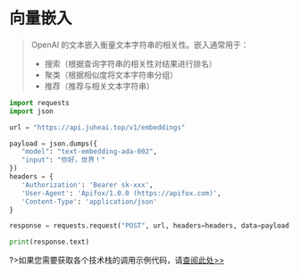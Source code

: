 # 向量嵌入

>OpenAI 的文本嵌入衡量文本字符串的相关性。嵌入通常用于：
>- 搜索（根据查询字符串的相关性对结果进行排名）
>- 聚类（根据相似度将文本字符串分组）
>- 推荐（推荐与相关文本字符串）

```python
import requests
import json

url = "https://api.juheai.top/v1/embeddings"

payload = json.dumps({
   "model": "text-embedding-ada-002",
   "input": "你好，世界！"
})
headers = {
   'Authorization': 'Bearer sk-xxx',
   'User-Agent': 'Apifox/1.0.0 (https://apifox.com)',
   'Content-Type': 'application/json'
}

response = requests.request("POST", url, headers=headers, data=payload)

print(response.text)
```

?>如果您需要获取各个技术栈的调用示例代码，请[查阅此处>>](https://juheai.apifox.cn/)